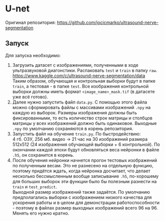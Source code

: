 # U-net

Оригинал репозитория: https://github.com/jocicmarko/ultrasound-nerve-segmentation      

## Запуск
Для запуска необходимо:      
1. Загрузить датасет с изображениями, полученными в ходе ультразвуковой диагонстики. Распаковать `test` и `train` в папку `raw`.
https://www.kaggle.com/c/ultrasound-nerve-segmentation/data        
Таким образом, обучающая и контрольная выборки будут в папке `train`, а тестовая - в папке `test`. Все изображения контрольной
выборки должны иметь формат `<image_name>_mask.tif` (в датасете уже всё готово).
2. Далее нужно запустить файл `data.py`. С помощью этого файла можно сформировать файлы с массивами изображений `.npy` на каждую
из выборок. Размеры изображения должны быть фиксированными, то есть количество строк матрицы и столбцов матрицы у всех изображений
должно быть одинаковое. Выходные `.npy` по умолчанию сохраняются в корень репозитория.  
3. Запустить файл на обучение `train.py`. По быстродействию:        
4 гб. ОЗУ, 256 мб. видео -> 21 час на 30 изображений размера 512х512 (24 изображения обучающей выборки + 6 контрольной).
По окончании каждой эпохи будут обновляться веса нейронки в файле `.h5`, он сохранится в корень.
4. После обучения нейронки начнется прогон тестовых изображений по полученным весам. Это не разнесено на отдельную функцию, поэтому
придётся ждать, когда нейронка досчитает, что делает несколько бессмысленным вообще записывание `.h5`, по-хорошему для больших
выборок эти функции было бы полезным разнести на `train` и `test_predict`.      
Выходной размер изображений также задаётся. По умолчанию предполагались выборки с изображением низкого качества для ускорения работы
и в целом для демонстрации работоспособности - поэтому в файлах размер выходных изображений всего 96 на 96. Менять его нужно кратно.

